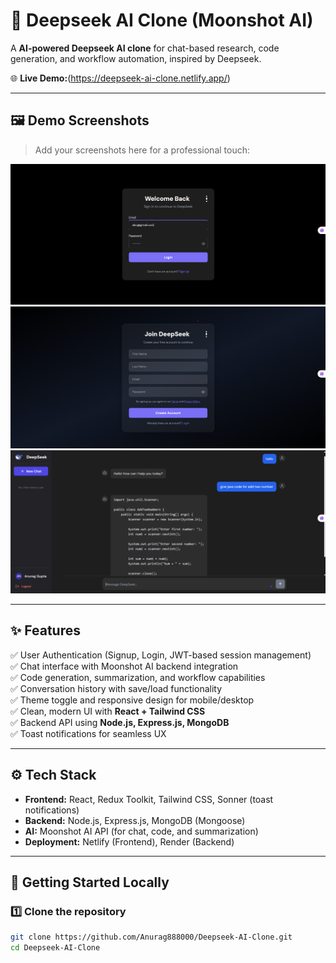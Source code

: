 # 🚀 Deepseek AI Clone (Moonshot AI)

A **AI-powered Deepseek AI clone** for chat-based research, code generation, and workflow automation, inspired by Deepseek.

🌐 **Live Demo:**(https://deepseek-ai-clone.netlify.app/)

---

## 🖼️ Demo Screenshots

> Add your screenshots here for a professional touch:
> 
![Login](Demo/login.png)
![SignUp](Demo/signup.png)
![Code Generation](Demo/code-generation.png)

---

## ✨ Features

✅ User Authentication (Signup, Login, JWT-based session management)  
✅ Chat interface with Moonshot AI backend integration  
✅ Code generation, summarization, and workflow capabilities  
✅ Conversation history with save/load functionality  
✅ Theme toggle and responsive design for mobile/desktop  
✅ Clean, modern UI with **React + Tailwind CSS**  
✅ Backend API using **Node.js, Express.js, MongoDB**  
✅ Toast notifications for seamless UX

---

## ⚙️ Tech Stack

- **Frontend:** React, Redux Toolkit, Tailwind CSS, Sonner (toast notifications)
- **Backend:** Node.js, Express.js, MongoDB (Mongoose)
- **AI:** Moonshot AI API (for chat, code, and summarization)
- **Deployment:** Netlify (Frontend), Render (Backend)

---

## 🚀 Getting Started Locally

### 1️⃣ Clone the repository

```bash
git clone https://github.com/Anurag888000/Deepseek-AI-Clone.git
cd Deepseek-AI-Clone
